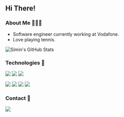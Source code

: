 ## Hi There!

### About Me 👩🏻‍💻
* Software engineer currently working at Vodafone.
* Love playing tennis.

![Simin's GitHub Stats](https://github-readme-stats.vercel.app/api?username=siminonay&show_icons=true)


### Technologies 💭
<img src="https://www.vectorlogo.zone/logos/java/java-horizontal.svg" /> <img src="https://www.vectorlogo.zone/logos/javascript/javascript-horizontal.svg" />  <img src="https://www.vectorlogo.zone/logos/python/python-ar21.svg" /> 

<img src="https://www.vectorlogo.zone/logos/angular/angular-ar21.svg" /> <img src="https://www.vectorlogo.zone/logos/springio/springio-ar21.svg" /> <img src="https://www.vectorlogo.zone/logos/w3_html5/w3_html5-ar21.svg" /> <img src="https://www.vectorlogo.zone/logos/w3_css/w3_css-ar21.svg" /> 

### Contact 📩

[<img src="https://img.shields.io/badge/linkedin-%230077B5.svg?&style=for-the-badge&logo=linkedin&logoColor=white" />](https://www.linkedin.com/in/siminonay/) 

